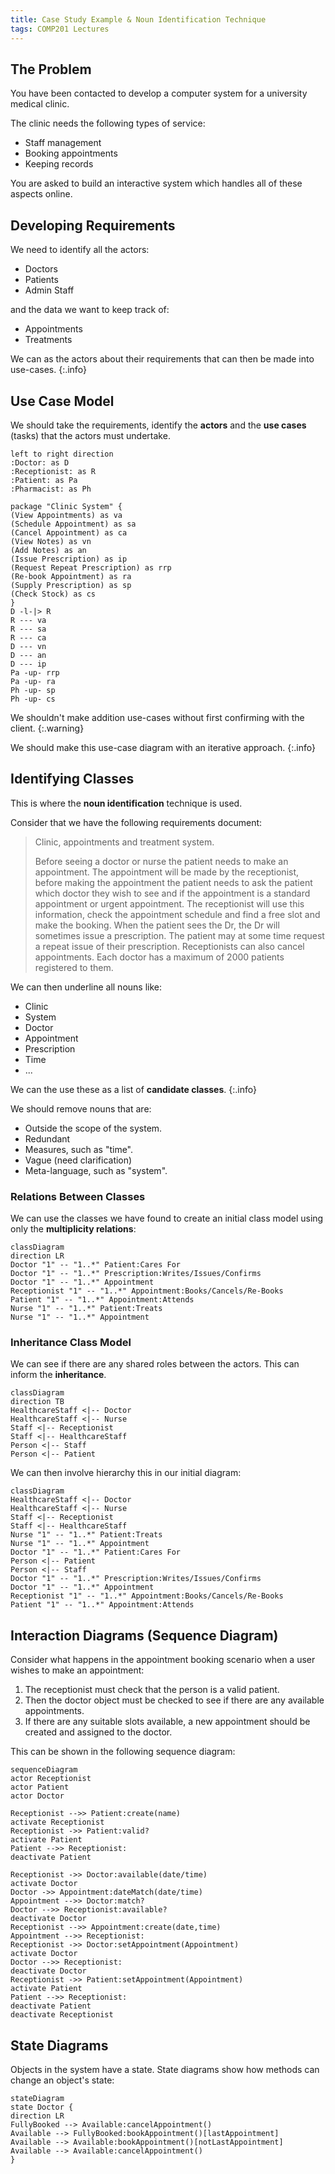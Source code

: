 ```yaml
---
title: Case Study Example & Noun Identification Technique
tags: COMP201 Lectures
---
```

## The Problem
You have been contacted to develop a computer system for a university medical clinic.

The clinic needs the following types of service:

* Staff management
* Booking appointments
* Keeping records

You are asked to build an interactive system which
handles all of these aspects online.

## Developing Requirements
We need to identify all the actors:

* Doctors
* Patients
* Admin Staff

and the data we want to keep track of:

* Appointments
* Treatments

We can as the actors about their requirements that can then be made into use-cases.
{:.info}

## Use Case Model
We should take the requirements, identify the **actors** and the **use cases** (tasks) that the actors must undertake.

```plantuml
left to right direction
:Doctor: as D
:Receptionist: as R
:Patient: as Pa
:Pharmacist: as Ph

package "Clinic System" {
(View Appointments) as va
(Schedule Appointment) as sa
(Cancel Appointment) as ca
(View Notes) as vn
(Add Notes) as an
(Issue Prescription) as ip
(Request Repeat Prescription) as rrp
(Re-book Appointment) as ra
(Supply Prescription) as sp
(Check Stock) as cs
}
D -l-|> R
R --- va
R --- sa
R --- ca
D --- vn
D --- an
D --- ip
Pa -up- rrp
Pa -up- ra
Ph -up- sp
Ph -up- cs
```

We shouldn't make addition use-cases without first confirming with the client.
{:.warning}

We should make this use-case diagram with an iterative approach.
{:.info}

## Identifying Classes
This is where the **noun identification** technique is used.

Consider that we have the following requirements document:

> Clinic, appointments and treatment system.
>
> Before seeing a doctor or nurse the patient needs to make an appointment. The appointment will be made by the receptionist, before making the appointment the patient needs to ask the patient which doctor they wish to see and if the appointment is a standard appointment or urgent appointment. The receptionist will use this information, check the appointment schedule and find a free slot and make the booking. When the patient sees the Dr, the Dr will sometimes issue a prescription. The patient may at some time request a repeat issue of their prescription. Receptionists can also cancel appointments. Each doctor has a maximum of 2000 patients registered to them.

We can then underline all nouns like:

* Clinic
* System
* Doctor
* Appointment
* Prescription
* Time
* ...

We can the use these as a list of **candidate classes**.
{:.info}

We should remove nouns that are:

* Outside the scope of the system.
* Redundant 
* Measures, such as "time".
* Vague (need clarification)
* Meta-language, such as "system".

### Relations Between Classes
We can use the classes we have found to create an initial class model using only the **multiplicity relations**:

```mermaid
classDiagram
direction LR
Doctor "1" -- "1..*" Patient:Cares For
Doctor "1" -- "1..*" Prescription:Writes/Issues/Confirms
Doctor "1" -- "1..*" Appointment
Receptionist "1" -- "1..*" Appointment:Books/Cancels/Re-Books
Patient "1" -- "1..*" Appointment:Attends
Nurse "1" -- "1..*" Patient:Treats
Nurse "1" -- "1..*" Appointment
```

### Inheritance Class Model
We can see if there are any shared roles between the actors. This can inform the **inheritance**. 

```mermaid
classDiagram
direction TB
HealthcareStaff <|-- Doctor
HealthcareStaff <|-- Nurse
Staff <|-- Receptionist
Staff <|-- HealthcareStaff
Person <|-- Staff
Person <|-- Patient
```

We can then involve hierarchy this in our initial diagram:

```mermaid
classDiagram
HealthcareStaff <|-- Doctor
HealthcareStaff <|-- Nurse
Staff <|-- Receptionist
Staff <|-- HealthcareStaff
Nurse "1" -- "1..*" Patient:Treats
Nurse "1" -- "1..*" Appointment
Doctor "1" -- "1..*" Patient:Cares For
Person <|-- Patient
Person <|-- Staff
Doctor "1" -- "1..*" Prescription:Writes/Issues/Confirms
Doctor "1" -- "1..*" Appointment
Receptionist "1" -- "1..*" Appointment:Books/Cancels/Re-Books
Patient "1" -- "1..*" Appointment:Attends
```

## Interaction Diagrams (Sequence Diagram)
Consider what happens in the appointment booking scenario when a user wishes to make an appointment:

1. The receptionist must check that the person is a valid patient.
1. Then the doctor object must be checked to see if there are any available appointments.
1. If there are any suitable slots available, a new appointment should be created and assigned to the doctor.

This can be shown in the following sequence diagram:

```mermaid
sequenceDiagram
actor Receptionist
actor Patient
actor Doctor

Receptionist -->> Patient:create(name)
activate Receptionist
Receptionist ->> Patient:valid?
activate Patient
Patient -->> Receptionist: 
deactivate Patient

Receptionist ->> Doctor:available(date/time)
activate Doctor 
Doctor ->> Appointment:dateMatch(date/time)
Appointment -->> Doctor:match?
Doctor -->> Receptionist:available?
deactivate Doctor
Receptionist -->> Appointment:create(date,time)
Appointment -->> Receptionist: 
Receptionist ->> Doctor:setAppointment(Appointment)
activate Doctor
Doctor -->> Receptionist: 
deactivate Doctor
Receptionist ->> Patient:setAppointment(Appointment)
activate Patient
Patient -->> Receptionist: 
deactivate Patient
deactivate Receptionist
```

## State Diagrams
Objects in the system have a state. State diagrams show how methods can change an object's state:

```mermaid
stateDiagram
state Doctor {
direction LR
FullyBooked --> Available:cancelAppointment()
Available --> FullyBooked:bookAppointment()[lastAppointment]
Available --> Available:bookAppointment()[notLastAppointment]
Available --> Available:cancelAppointment()
}
```